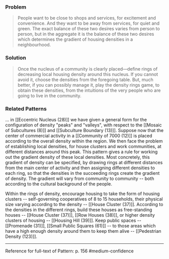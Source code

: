 ### Problem
>People want to be close to shops and services, for excitement and convenience. And they want to be away from services, for quiet and green. The exact balance of these two desires varies from person to person, but in the aggregate it is the balance of these two desires which determines the gradient of housing densities in a neighbourhood.

### Solution
>Once the nucleus of a community is clearly placed—define rings of decreasing local housing density around this nucleus. If you cannot avoid it, choose the densities from the foregoing table. But, much better, if you can possibly manage it, play the density rings game, to obtain these densities, from the intuitions of the very people who are going to live in the community.

### Related Patterns
... in [[Eccentric Nucleus (28)]] we have given a general form for the configuration of density "peaks" and "valleys", with respect to the [[Mosaic of Subcultures (8)]] and [[Subculture Boundary (13)]]. Suppose now that the center of commercial activity in a [[Community of 7000 (12)]] is placed according to the overall density within the region. We then face the problem of establishing local densities, for house clusters and work communities, at different distances around this peak. This pattern gives a rule for working out the gradient density of these local densities. Most concretely, this gradient of density can be specified, by drawing rings at different distances from the main center of activity and then assigning different densities to each ring, so that the densities in the succeeding rings create the gradient of density. The gradient will vary from community to community -- both according to the cultural background of the people.

Within the rings of density, encourage housing to take the form of housing clusters -- self-governing cooperatives of 8 to 15 households, their physical size varying according to the density -- [[House Cluster (37)]]. According to the densities in the different rings, build these houses as free-standing houses -- [[House Cluster (37)]], [[Row Houses (38)]], or higher density clusters of housing -- [[Housing Hill (39)]]. Keep public spaces -- [[Promenade (31)]], [[Small Public Squares (61)]] -- to those areas which have a high enough density around them to keep them alive -- [[Pedestrian Density (123)]].

---
Reference for full-text of Pattern: p. 156 #medium-confidence 